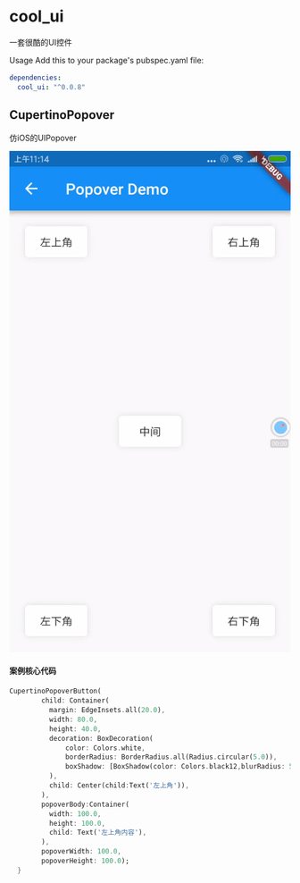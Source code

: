 # cool_ui

一套很酷的UI控件

Usage
Add this to your package's pubspec.yaml file:
``` yaml
dependencies:
  cool_ui: "^0.0.8"
```

## CupertinoPopover
仿iOS的UIPopover

![Image text](./images/popover_demo.gif)

#### 案例核心代码
```dart
CupertinoPopoverButton(
        child: Container(
          margin: EdgeInsets.all(20.0),
          width: 80.0,
          height: 40.0,
          decoration: BoxDecoration(
              color: Colors.white,
              borderRadius: BorderRadius.all(Radius.circular(5.0)),
              boxShadow: [BoxShadow(color: Colors.black12,blurRadius: 5.0)]
          ),
          child: Center(child:Text('左上角')),
        ),
        popoverBody:Container(
          width: 100.0,
          height: 100.0,
          child: Text('左上角内容'),
        ),
        popoverWidth: 100.0,
        popoverHeight: 100.0);
  }
```

